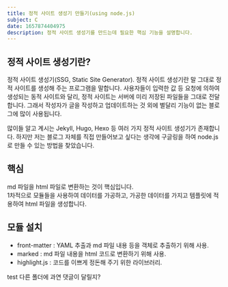 ```yaml
---
title: 정적 사이트 생성기 만들기(using node.js)
subject: C
date: 1657874404975
description: 정적 사이트 생성기를 만드는데 필요한 핵심 기능을 설명합니다.
---
```

## 정적 사이트 생성기란?
정적 사이트 생성기(SSG, Static Site Generator).  정적 사이트 생성기란 말 그대로 정적 사이트를 생성해 주는 프로그램을 말합니다. 사용자들이 입력한 값 등 요청에 의하여 생성되는 동적 사이트와 달리,  정적 사이트는 서버에 미리 저장된 파일들을 그대로 전달합니다. 그래서 작성자가 글을 작성하고 업데이트하는 것 외에 별달리 기능이 없는 블로그에 많이 사용됩니다.

많이들 알고 계시는 Jekyll, Hugo, Hexo 등 여러 가지 정적 사이트 생성기가 존재합니다. 하지만 저는 블로그 자체를 직접 만들어보고 싶다는 생각에 구글링을 하여 node.js로 만들 수 있는 방법을 찾았습니다.    

## 핵심
md 파일을 html 파일로 변환하는 것이 핵심입니다.    
1차적으로 모듈들을 사용하여 데이터를 가공하고, 가공한 데이터를 가지고 템플릿에 적용하여 html 파일을 생성합니다.    

## 모듈 설치
- front-matter  : YAML 추출과 md 파일 내용 등을 객체로 추출하기 위해 사용.
- marked : md 파일 내용을 html 코드로 변환하기 위해 사용.
- highlight.js : 코드를 이쁘게 정돈해 주기 위한 라이브러리.


test 다른 폴더에 과연 댓글이 달릴지?

